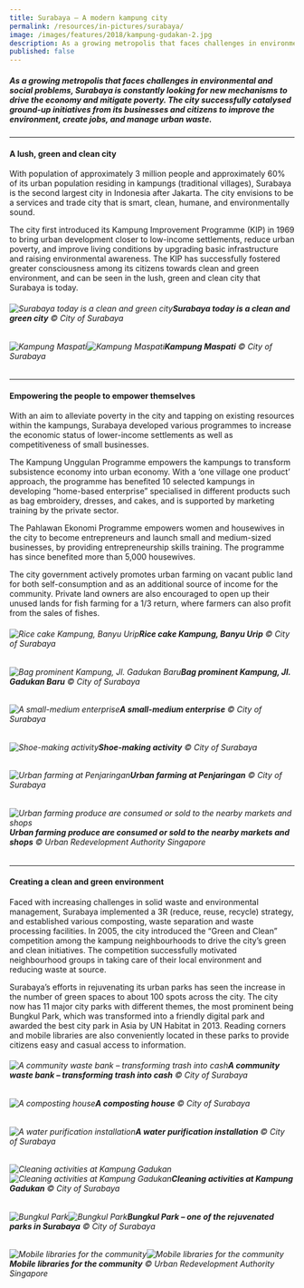 ```yaml
---
title: Surabaya – A modern kampung city
permalink: /resources/in-pictures/surabaya/
image: /images/features/2018/kampung-gudakan-2.jpg
description: As a growing metropolis that faces challenges in environmental and social problems, Surabaya is constantly looking for new mechanisms to drive the economy and mitigate poverty. The city successfully catalysed ground-up initiatives from its businesses and citizens to improve the environment, create jobs, and manage urban waste.
published: false
---
```


##### As a growing metropolis that faces challenges in environmental and social problems, Surabaya is constantly looking for new mechanisms to drive the economy and mitigate poverty. The city successfully catalysed ground-up initiatives from its businesses and citizens to improve the environment, create jobs, and manage urban waste.

---

#### **A lush, green and clean city**

With population of approximately 3 million people and approximately 60% of its urban population residing in kampungs (traditional villages), Surabaya is the second largest city in Indonesia after Jakarta. The city envisions to be a services and trade city that is smart, clean, humane, and environmentally sound. 

The city first introduced its Kampung Improvement Programme (KIP) in 1969 to bring urban development closer to low-income settlements, reduce urban poverty, and improve living conditions by upgrading basic infrastructure and raising environmental awareness. The KIP has successfully fostered greater consciousness among its citizens towards clean and green environment, and can be seen in the lush, green and clean city that Surabaya is today. 

###### ![Surabaya today is a clean and green city](/images/features/2018/surabaya-today.jpg/)**Surabaya today is a clean and green city** © City of Surabaya

###### ![Kampung Maspati](/images/features/2018/kampung-maspati-1.jpg/)![Kampung Maspati](/images/features/2018/kumpung-maspati-2.jpg/)**Kampung Maspati** © City of Surabaya

---

#### **Empowering the people to empower themselves** 

With an aim to alleviate poverty in the city and tapping on existing resources within the kampungs, Surabaya developed various programmes to increase the economic status of lower-income settlements as well as competitiveness of small businesses. 

The Kampung Unggulan Programme empowers the kampungs to transform subsistence economy into urban economy. With a ‘one village one product’ approach, the programme has benefited 10 selected kampungs in developing “home-based enterprise” specialised in different products such as bag embroidery, dresses, and cakes, and is supported by marketing training by the private sector. 

The Pahlawan Ekonomi Programme empowers women and housewives in the city to become entrepreneurs and launch small and medium-sized businesses, by providing entrepreneurship skills training. The programme has since benefited more than 5,000 housewives. 

The city government actively promotes urban farming on vacant public land for both self-consumption and as an additional source of income for the community. Private land owners are also encouraged to open up their unused lands for fish farming for a 1/3 return, where farmers can also profit from the sales of fishes. 

###### ![Rice cake Kampung, Banyu Urip](/images/features/2018/banyu-urip.jpg/)**Rice cake Kampung, Banyu Urip** © City of Surabaya

###### ![Bag prominent Kampung, Jl. Gadukan Baru](/images/features/2018/bag-prominent-kampung.jpg/)**Bag prominent Kampung, Jl. Gadukan Baru** © City of Surabaya

###### ![A small-medium enterprise](/images/features/2018/surabaya-sme.jpg/)**A small-medium enterprise** © City of Surabaya

###### ![Shoe-making activity](/images/features/2018/surabaya-shoe-making.jpg/)**Shoe-making activity** © City of Surabaya

###### ![Urban farming at Penjaringan](/images/features/2018/penjaringan.jpg/)**Urban farming at Penjaringan** © City of Surabaya

###### ![Urban farming produce are consumed or sold to the nearby markets and shops](/images/features/2018/surabaya-urban-farming.jpg/)**Urban farming produce are consumed or sold to the nearby markets and shops** © Urban Redevelopment Authority Singapore

---

#### **Creating a clean and green environment**

Faced with increasing challenges in solid waste and environmental management, Surabaya implemented a 3R (reduce, reuse, recycle) strategy, and established various composting, waste separation and waste processing facilities. In 2005, the city introduced the “Green and Clean” competition among the kampung neighbourhoods to drive the city’s green and clean initiatives. The competition successfully motivated neighbourhood groups in taking care of their local environment and reducing waste at source. 

Surabaya’s efforts in rejuvenating its urban parks has seen the increase in the number of green spaces to about 100 spots across the city. The city now has 11 major city parks with different themes, the most prominent being Bungkul Park, which was transformed into a friendly digital park and awarded the best city park in Asia by UN Habitat in 2013. Reading corners and mobile libraries are also conveniently located in these parks to provide citizens easy and casual access to information. 

###### ![A community waste bank – transforming trash into cash](/images/features/2018/surabaya-waste-bank.jpg/)**A community waste bank – transforming trash into cash** © City of Surabaya

###### ![A composting house](/images/features/2018/surabaya-composting.jpg/)**A composting house** © City of Surabaya

###### ![A water purification installation](/images/features/2018/surabaya-water-purification.jpg/)**A water purification installation** © City of Surabaya

###### ![Cleaning activities at Kampung Gadukan](/images/features/2018/kampung-gudakan-1.jpg/)![Cleaning activities at Kampung Gadukan](/images/features/2018/kampung-gudakan-2.jpg/)**Cleaning activities at Kampung Gadukan** © City of Surabaya

###### ![Bungkul Park](/images/features/2018/bungkul-park-1.jpg/)![Bungkul Park](/images/features/2018/bungkul-park-2.jpg/)**Bungkul Park – one of the rejuvenated parks in Surabaya** © City of Surabaya

###### ![Mobile libraries for the community](/images/features/2018/surabaya-mobile-library-1.jpg/)![Mobile libraries for the community](/images/features/2018/surabaya-mobile-library-2.jpg/)**Mobile libraries for the community** © Urban Redevelopment Authority Singapore
